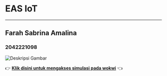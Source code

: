 # EAS IoT
---

## Farah Sabrina Amalina
### 2042221098

![Deskripsi Gambar](https://drive.google.com/uc?export=view&id=1I9-avkWBU6OrQsE01OWS40_9j5C2vt6D "Screenshot Wokwi")

👉 **[Klik disini untuk mengakses simulasi pada wokwi](https://wokwi.com/projects/418346297015949313)** 👈

